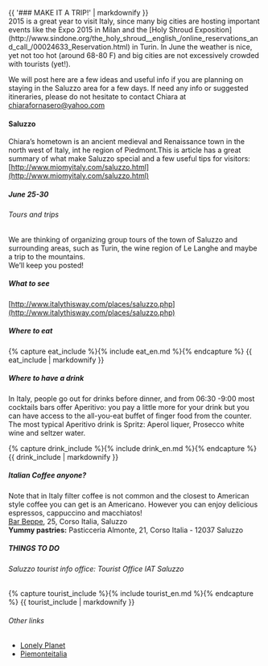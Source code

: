 <div>
<div class="text_line left"></div>
{{ '### MAKE IT A TRIP!' | markdownify }}
<div class="text_line right"></div>
</div>
  2015 is a great year to visit Italy, since many big cities are hosting important events like the Expo 2015 in Milan and the [Holy Shroud Exposition](http://www.sindone.org/the_holy_shroud__english_/online_reservations_and_call_/00024633_Reservation.html) in Turin. In June the weather is nice, yet not too hot (around 68-80 F) and big cities are not excessively crowded with tourists (yet!).

  We will post here are a few ideas and useful info if you are planning on staying in the Saluzzo area for a few days. If need any info or suggested itineraries, please do not hesitate to contact Chiara at chiarafornasero@yahoo.com

#### Saluzzo
  Chiara’s hometown is an ancient medieval and Renaissance town in the north west of Italy, int he region of Piedmont.This is article has a great summary of what make Saluzzo special and a few useful tips for visitors: [http://www.miomyitaly.com/saluzzo.html](http://www.miomyitaly.com/saluzzo.html)

##### June 25-30

###### Tours and trips
  We are thinking of organizing group tours of the town of Saluzzo and surrounding areas, such as Turin, the wine region of Le Langhe and maybe a trip to the mountains.   
We’ll keep you posted!


##### What to see
[http://www.italythisway.com/places/saluzzo.php](http://www.italythisway.com/places/saluzzo.php)

##### Where to eat

<div class="info">
{% capture eat_include %}{% include eat_en.md %}{% endcapture %}
{{ eat_include | markdownify }}
</div>

##### Where to have a drink
  In Italy, people go out for drinks before dinner, and from 06:30 -9:00 most cocktails bars offer Aperitivo: you pay a little more for your drink but you can have access to the all-you-eat buffet of finger food from the counter.  
The most typical Aperitivo drink is Spritz: Aperol liquer, Prosecco white wine and seltzer water. 

<div class="info">
{% capture drink_include %}{% include drink_en.md %}{% endcapture %}
{{ drink_include | markdownify }}
</div>


##### Italian Coffee anyone?
 Note that in Italy filter coffee is not common and the closest to American style coffee you can get is an Americano. However you can enjoy delicious espressos, cappuccino and macchiatos!  
[Bar Beppe](http://www.saluzzoturistica.it/ospitalita_scheda.php?id=2127), 25, Corso Italia, Saluzzo  
**Yummy pastries:**  Pasticceria Almonte, 21, Corso Italia - 12037 Saluzzo  

##### THINGS TO DO

###### Saluzzo tourist info office: Tourist Office IAT Saluzzo
<div class="info">
{% capture tourist_include %}{% include tourist_en.md %}{% endcapture %}
{{ tourist_include | markdownify }}
</div>

###### Other links
 * [Lonely Planet](http://www.lonelyplanet.com/italy/liguria-piedmont-and-valle-daosta/saluzzo/things-to-do)
 * [Piemonteitalia](http://www.piemonteitalia.eu/en/comuni/dettaglio/21/cuneo/saluzzo.html)
